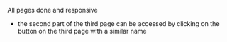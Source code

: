 All pages done and responsive

- the second part of the third page can be accessed by clicking on the button on the third page with a similar name
